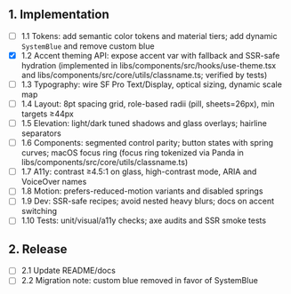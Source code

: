 ## 1. Implementation
- [ ] 1.1 Tokens: add semantic color tokens and material tiers; add dynamic `SystemBlue` and remove custom blue
- [x] 1.2 Accent theming API: expose accent var with fallback and SSR-safe hydration (implemented in libs/components/src/hooks/use-theme.tsx and libs/components/src/core/utils/classname.ts; verified by tests)
- [ ] 1.3 Typography: wire SF Pro Text/Display, optical sizing, dynamic scale map
- [ ] 1.4 Layout: 8pt spacing grid, role-based radii (pill, sheets=26px), min targets ≥44px
- [ ] 1.5 Elevation: light/dark tuned shadows and glass overlays; hairline separators
- [ ] 1.6 Components: segmented control parity; button states with spring curves; macOS focus ring (focus ring tokenized via Panda in libs/components/src/core/utils/classname.ts)
- [ ] 1.7 A11y: contrast ≥4.5:1 on glass, high-contrast mode, ARIA and VoiceOver names
- [ ] 1.8 Motion: prefers-reduced-motion variants and disabled springs
- [ ] 1.9 Dev: SSR-safe recipes; avoid nested heavy blurs; docs on accent switching
- [ ] 1.10 Tests: unit/visual/a11y checks; axe audits and SSR smoke tests

## 2. Release
- [ ] 2.1 Update README/docs
- [ ] 2.2 Migration note: custom blue removed in favor of SystemBlue
